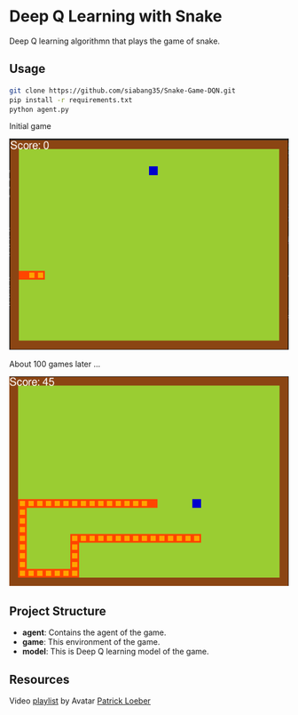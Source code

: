 # Deep Q Learning with Snake

Deep Q learning algorithmn that plays the game of snake.

## Usage

```bash
git clone https://github.com/siabang35/Snake-Game-DQN.git
pip install -r requirements.txt
python agent.py
```
Initial game

![initial game](img/initial.png)

About 100 games later ...

![later game](img/later.png)


## Project Structure

- **agent**: Contains the agent of the game.
- **game**: This environment of the game.
- **model**: This is Deep Q learning model of the game.

## Resources

Video [playlist](https://www.youtube.com/watch?v=PJl4iabBEz0&list=PLqnslRFeH2UrDh7vUmJ60YrmWd64mTTKV) by  Avatar
[Patrick Loeber](https://github.com/python-engineer)
